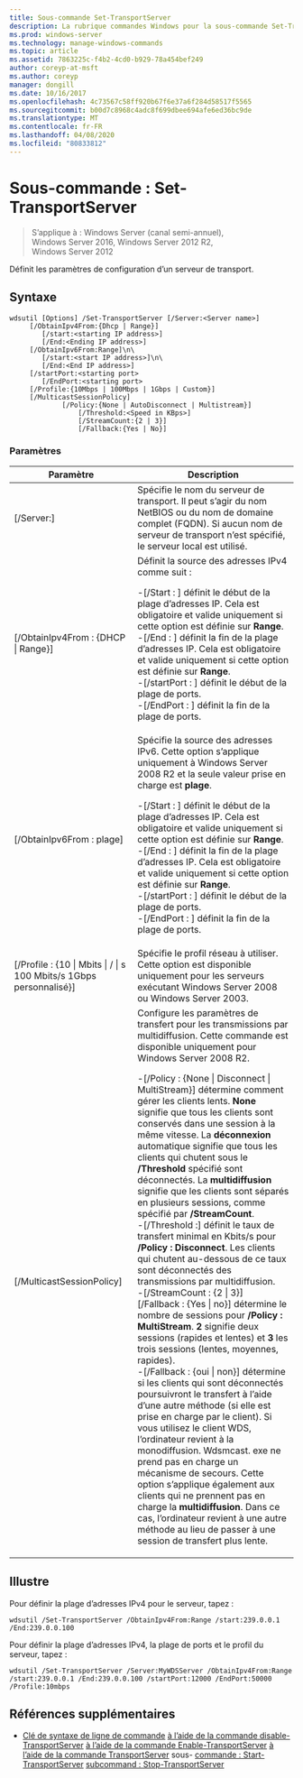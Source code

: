 ```yaml
---
title: Sous-commande Set-TransportServer
description: La rubrique commandes Windows pour la sous-commande Set-TransportServer, qui définit les paramètres de configuration d’un serveur de transport.
ms.prod: windows-server
ms.technology: manage-windows-commands
ms.topic: article
ms.assetid: 7863225c-f4b2-4cd0-b929-78a454bef249
author: coreyp-at-msft
ms.author: coreyp
manager: dongill
ms.date: 10/16/2017
ms.openlocfilehash: 4c73567c58ff920b67f6e37a6f284d58517f5565
ms.sourcegitcommit: b00d7c8968c4adc8f699dbee694afe6ed36bc9de
ms.translationtype: MT
ms.contentlocale: fr-FR
ms.lasthandoff: 04/08/2020
ms.locfileid: "80833812"
---
```

# <a name="subcommand-set-transportserver"></a>Sous-commande : Set-TransportServer

>S’applique à : Windows Server (canal semi-annuel), Windows Server 2016, Windows Server 2012 R2, Windows Server 2012

Définit les paramètres de configuration d’un serveur de transport.

## <a name="syntax"></a>Syntaxe
```
wdsutil [Options] /Set-TransportServer [/Server:<Server name>]
     [/ObtainIpv4From:{Dhcp | Range}]
        [/start:<starting IP address>]
        [/End:<Ending IP address>]
     [/ObtainIpv6From:Range]\n\
        [/start:<start IP address>]\n\
        [/End:<End IP address>]      
     [/startPort:<starting port>
        [/EndPort:<starting port>
     [/Profile:{10Mbps | 100Mbps | 1Gbps | Custom}]    
     [/MulticastSessionPolicy]
             [/Policy:{None | AutoDisconnect | Multistream}]
                 [/Threshold:<Speed in KBps>]
                 [/StreamCount:{2 | 3}]
                 [/Fallback:{Yes | No}]
```
### <a name="parameters"></a>Paramètres
|Paramètre|Description|
|-------|--------|
|[/Server:<Server name>]|Spécifie le nom du serveur de transport. Il peut s’agir du nom NetBIOS ou du nom de domaine complet (FQDN). Si aucun nom de serveur de transport n’est spécifié, le serveur local est utilisé.|
|[/ObtainIpv4From : {DHCP &#124; Range}]|Définit la source des adresses IPv4 comme suit :<p>-[/Start : <IP address>] définit le début de la plage d’adresses IP. Cela est obligatoire et valide uniquement si cette option est définie sur **Range**.<br />-[/End : <IP address>] définit la fin de la plage d’adresses IP. Cela est obligatoire et valide uniquement si cette option est définie sur **Range**.<br />-[/startPort : <port>] définit le début de la plage de ports.<br />-[/EndPort : <port>] définit la fin de la plage de ports.|
|[/ObtainIpv6From : plage]|Spécifie la source des adresses IPv6. Cette option s’applique uniquement à Windows Server 2008 R2 et la seule valeur prise en charge est **plage**.<p>-[/Start : <IP address>] définit le début de la plage d’adresses IP. Cela est obligatoire et valide uniquement si cette option est définie sur **Range**.<br />-[/End : <IP address>] définit la fin de la plage d’adresses IP. Cela est obligatoire et valide uniquement si cette option est définie sur **Range**.<br />-[/startPort : <port>] définit le début de la plage de ports.<br />-[/EndPort : <port>] définit la fin de la plage de ports.|
|[/Profile : {10 &#124; Mbits &#124; / &#124; s 100 Mbits/s 1Gbps personnalisé}]|Spécifie le profil réseau à utiliser. Cette option est disponible uniquement pour les serveurs exécutant Windows Server 2008 ou Windows Server 2003.|
|[/MulticastSessionPolicy]|Configure les paramètres de transfert pour les transmissions par multidiffusion. Cette commande est disponible uniquement pour Windows Server 2008 R2.<p>-[/Policy : {None &#124; Disconnect &#124; MultiStream}] détermine comment gérer les clients lents. **None** signifie que tous les clients sont conservés dans une session à la même vitesse. La **déconnexion** automatique signifie que tous les clients qui chutent sous le **/Threshold** spécifié sont déconnectés. La **multidiffusion** signifie que les clients sont séparés en plusieurs sessions, comme spécifié par **/StreamCount**.<br />-[/Threshold :<Speed in KBps>] définit le taux de transfert minimal en Kbits/s pour **/Policy : Disconnect**. Les clients qui chutent au-dessous de ce taux sont déconnectés des transmissions par multidiffusion.<br />-[/StreamCount : {2 &#124; 3}] [/Fallback : {Yes &#124; no}] détermine le nombre de sessions pour **/Policy : MultiStream**. **2** signifie deux sessions (rapides et lentes) et **3** les trois sessions (lentes, moyennes, rapides).<br />-[/Fallback : {oui &#124; non}] détermine si les clients qui sont déconnectés poursuivront le transfert à l’aide d’une autre méthode (si elle est prise en charge par le client). Si vous utilisez le client WDS, l’ordinateur revient à la monodiffusion. Wdsmcast. exe ne prend pas en charge un mécanisme de secours. Cette option s’applique également aux clients qui ne prennent pas en charge la **multidiffusion**. Dans ce cas, l’ordinateur revient à une autre méthode au lieu de passer à une session de transfert plus lente.|
## <a name="examples"></a><a name=BKMK_examples></a>Illustre
Pour définir la plage d’adresses IPv4 pour le serveur, tapez :
```
wdsutil /Set-TransportServer /ObtainIpv4From:Range /start:239.0.0.1 /End:239.0.0.100
```
Pour définir la plage d’adresses IPv4, la plage de ports et le profil du serveur, tapez :
```
wdsutil /Set-TransportServer /Server:MyWDSServer /ObtainIpv4From:Range /start:239.0.0.1 /End:239.0.0.100 /startPort:12000 /EndPort:50000 /Profile:10mbps
```
## <a name="additional-references"></a>Références supplémentaires
- [Clé de syntaxe de ligne de commande](command-line-syntax-key.md)
[à l’aide de la commande disable-TransportServer](using-the-disable-transportserver-command.md)
[à l’aide de la commande Enable-TransportServer](using-the-enable-transportserver-command.md)
[à l’aide de la commande TransportServer](using-the-get-transportserver-command.md)
sous- [commande : Start-TransportServer](subcommand-start-transportserver.md)
[subcommand : Stop-TransportServer](subcommand-stop-transportserver.md)

